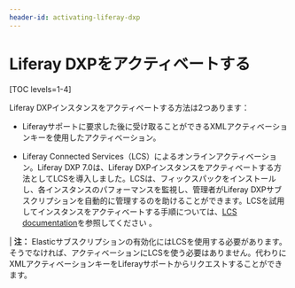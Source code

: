 ```yaml
---
header-id: activating-liferay-dxp
---
```


# Liferay DXPをアクティベートする

[TOC levels=1-4]


Liferay DXPインスタンスをアクティベートする方法は2つあります：



- Liferayサポートに要求した後に受け取ることができるXMLアクティベーションキーを使用したアクティベーション。



- Liferay Connected Services（LCS）によるオンラインアクティベーション。Liferay DXP 7.0は、Liferay DXPインスタンスをアクティベートする方法としてLCSを導入しました。LCSは、フィックスパックをインストールし、各インスタンスのパフォーマンスを監視し、管理者がLiferay DXPサブスクリプションを自動的に管理するのを助けることができます。LCSを試用してインスタンスをアクティベートする手順については、[LCS documentation](/discover/deployment/-/knowledge_base/7-1/managing-liferay-dxp-with-liferay-connected-services)を参照してください 。



| **注：** Elasticサブスクリプションの有効化にはLCSを使用する必要があります。そうでなければ、アクティベーションにLCSを使う必要はありません。代わりにXMLアクティベーションキーをLiferayサポートからリクエストすることができます。

